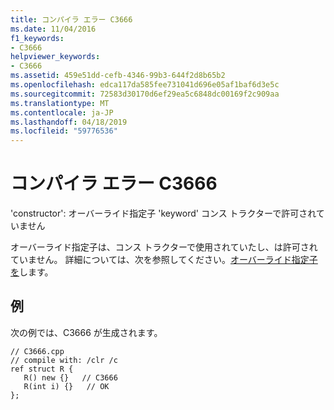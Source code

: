 ```yaml
---
title: コンパイラ エラー C3666
ms.date: 11/04/2016
f1_keywords:
- C3666
helpviewer_keywords:
- C3666
ms.assetid: 459e51dd-cefb-4346-99b3-644f2d8b65b2
ms.openlocfilehash: edca117da585fee731041d696e05af1baf6d3e5c
ms.sourcegitcommit: 72583d30170d6ef29ea5c6848dc00169f2c909aa
ms.translationtype: MT
ms.contentlocale: ja-JP
ms.lasthandoff: 04/18/2019
ms.locfileid: "59776536"
---
```

# <a name="compiler-error-c3666"></a>コンパイラ エラー C3666

'constructor': オーバーライド指定子 'keyword' コンス トラクターで許可されていません

オーバーライド指定子は、コンス トラクターで使用されていたし、は許可されていません。 詳細については、次を参照してください。[オーバーライド指定子を](../../extensions/override-specifiers-cpp-component-extensions.md)します。

## <a name="example"></a>例

次の例では、C3666 が生成されます。

```
// C3666.cpp
// compile with: /clr /c
ref struct R {
   R() new {}   // C3666
   R(int i) {}   // OK
};
```